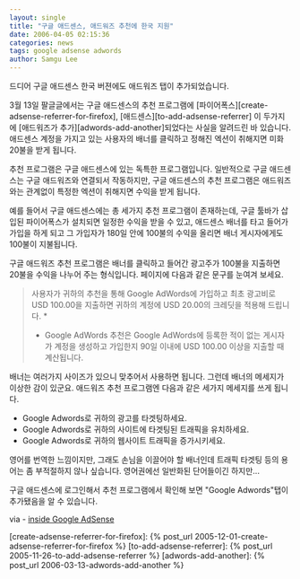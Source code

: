 ```yaml
---
layout: single
title: "구글 애드센스, 애드워즈 추천에 한국 지원"
date: 2006-04-05 02:15:36
categories: news
tags: google adsense adwords
author: Samgu Lee
---
```


드디어 구글 애드센스 한국 버젼에도 애드워즈 탭이 추가되었습니다.

3월 13일 팔글글에서는 구글 애드센스의 추천 프로그램에 [파이어폭스][create-adsense-referrer-for-firefox], [애드센스][to-add-adsense-referrer] 이 두가지에 [애드워즈가 추가][adwords-add-another]되었다는 사실을 알려드린 바 있습니다. 애드센스 계정을 가지고 있는 사용자의 배너를 클릭하고 정해진 엑션이 취해지면 미화 20불을 받게 됩니다.

추천 프로그램은 구글 애드센스에 있는 독특한 프로그램입니다. 일반적으로 구글 애드센스는 구글 애드워즈와 연결되서 작동하지만, 구글 애드센스의 추천 프로그램은 애드워즈와는 관계없이 특정한 엑션이 취해지면 수익을 받게 됩니다.

예를 들어서 구글 애드센스에는 총 세가지 추천 프로그램이 존재하는데, 구글 툴바가 삽입된 파이어폭스가 설치되면 일정한 수익을 받을 수 있고, 애드센스 배너를 타고 들어가 가입을 하게 되고 그 가입자가 180일 안에 100불의 수익을 올리면 배너 게시자에게도 100불이 지불됩니다.

구글 애드워즈 추천 프로그램은 배너를 클릭하고 들어간 광고주가 100불을 지출하면 20불을 수익을 나누어 주는 형식입니다. 페이지에 다음과 같은 문구를 눈여겨 보세요.

> 사용자가 귀하의 추천을 통해 Google AdWords에 가입하고 최초 광고비로 USD 100.00을 지출하면 귀하의 계정에 USD 20.00의 크레딧을 적용해 드립니다. \*
>
> - Google AdWords 추천은 Google AdWords에 등록한 적이 없는 게시자가 계정을 생성하고 가입한지 90일 이내에 USD 100.00 이상을 지출할 때 계산됩니다.

배너는 여러가지 사이즈가 있으니 맞추어서 사용하면 됩니다. 그런데 배너의 메세지가 이상한 감이 있군요. 애드워즈 추천 프로그램엔 다음과 같은 세가지 메세지를 쓰게 됩니다.

- Google Adwords로 귀하의 광고를 타겟팅하세요.
- Google Adwords로 귀하의 사이트에 타겟팅된 트래픽을 유치하세요.
- Google Adwords로 귀하의 웹사이트 트래픽을 증가시키세요.

영어를 번역한 느낌이지만, 그래도 손님을 이끌어야 할 배너인데 트래픽 타겟팅 등의 용어는 좀 부적절하지 않나 싶습니다. 영어권에선 일반화된 단어들이긴 하지만...

구글 애드센스에 로그인해서 추천 프로그램에서 확인해 보면 "Google Adwords"탭이 추가됐음을 알 수 있습니다.

via - [inside Google AdSense](http://adsense.blogspot.com/2006/04/presenting-adwords-referrals_04.html)

[create-adsense-referrer-for-firefox]: {% post_url 2005-12-01-create-adsense-referrer-for-firefox %}
[to-add-adsense-referrer]: {% post_url 2005-11-26-to-add-adsense-referrer %}
[adwords-add-another]: {% post_url 2006-03-13-adwords-add-another %}
